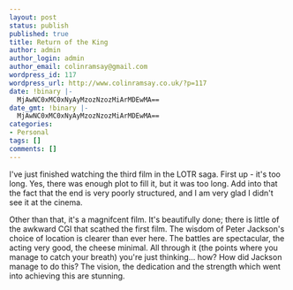 ```yaml
---
layout: post
status: publish
published: true
title: Return of the King
author: admin
author_login: admin
author_email: colinramsay@gmail.com
wordpress_id: 117
wordpress_url: http://www.colinramsay.co.uk/?p=117
date: !binary |-
  MjAwNC0xMC0xNyAyMzozNzozMiArMDEwMA==
date_gmt: !binary |-
  MjAwNC0xMC0xNyAyMzozNzozMiArMDEwMA==
categories:
- Personal
tags: []
comments: []
---
```

<p>I've just finished watching the third film in the LOTR saga. First up - it's too long. Yes, there was enough plot to fill it, but it was too long. Add into that the fact that the end is very poorly structured, and I am very glad I didn't see it at the cinema.</p>
<p>Other than that, it's a magnifcent film. It's beautifully done; there is little of the awkward CGI that scathed the first film. The wisdom of Peter Jackson's choice of location is clearer than ever here. The battles are spectacular, the acting very good, the cheese minimal. All through it (the points where you manage to catch your breath) you're just thinking... how? How did Jackson manage to do this? The vision, the dedication and the strength which went into achieving this are stunning.</p>
